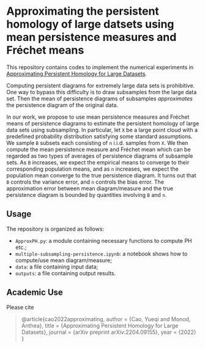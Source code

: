 # Approximating the persistent homology of large datsets using mean persistence measures and Fréchet means

This repository contains codes to implement the numerical experiments in [Approximating Persistent Homology for Large Datasets](https://arxiv.org/abs/2204.09155).

Computing persistent diagrams for extremely large data sets is prohibitive. One way to bypass this difficulty is to draw subsamples from the large data set. Then the mean of persistence diagrams of subsamples *approximates* the persistence diagram of the original data. 

In our work, we propose to use mean persistence measures and Fréchet means of persistence diagrams to estimate the persistent homology of large data sets using subsampling. In particular, let `X` be a large point cloud with a predefined probability distribution satisfying some standard assumptions. We sample `B` subsets each consisting of `n` i.i.d. samples from `X`. We then compute the mean persistence measure and Fréchet mean which can be regarded as two types of averages of persistence diagrams of subsample sets. As `B` increases, we expect the empirical means to converge to their corresponding population means, and as `n` increases, we expect the population mean converge to the true persistence diagram. It turns out that `B` controls the variance error, and `n` controls the bias error. The approximation error between mean diagram/measure and the true persistence diagram is bounded by quantities involving `B` and `n`.

## Usage

The repository is organized as follows:

- `ApproxPH.py`: a module containing necessary functions to compute PH etc.;
- `multiple-subsampling-persistence.ipynb`: a notebook shows how to compute/use mean diagram/measure;
- `data`: a file containing input data;
- `outputs`: a file containing output results.

## Academic Use

Please cite

> @article{cao2022approximating,
>  author = {Cao, Yueqi and Monod, Anthea},
>  title = {Approximating Persistent Homology for Large Datasets},
>  journal = {arXiv preprint arXiv:2204.09155},
>  year = {2022}
>  }

 
